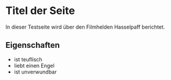 # Titel der Seite
In dieser Testseite wird über den Filmhelden Hasselpaff  berichtet.

## Eigenschaften
* ist teuflisch
* liebt einen Engel
* ist unverwundbar

